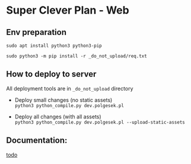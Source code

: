# Super Clever Plan - Web


## Env preparation
`sudo apt install python3 python3-pip`

`sudo python3 -m pip install -r _do_not_upload/req.txt`


## How to deploy to server

All deployment tools are in `_do_not_upload` directory

- Deploy small changes (no static assets)  
`python3 python_compile.py dev.polgesek.pl`

- Deploy all changes (with all assets)  
`python3 python_compile.py dev.polgesek.pl --upload-static-assets`


## Documentation:
[todo](#)